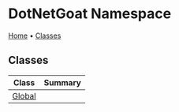 # DotNetGoat Namespace

[Home](../README.md) &#x2022; [Classes](#classes)

## Classes

| Class | Summary |
| ----- | ------- |
| [Global](Global/README.md) | |

